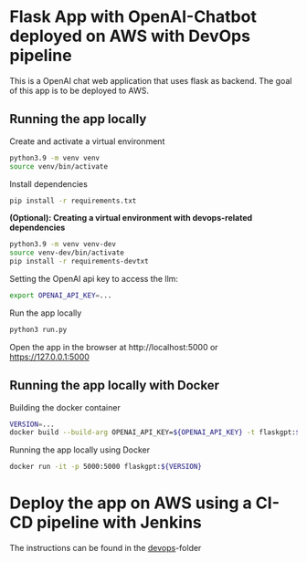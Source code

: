 # Flask App with OpenAI-Chatbot deployed on AWS with DevOps pipeline

This is a OpenAI chat web application that uses flask as backend. The goal of this app is to be deployed to AWS.

## Running the app locally
Create and activate a virtual environment
```bash
python3.9 -m venv venv
source venv/bin/activate
```

Install dependencies
```bash
pip install -r requirements.txt
```

**(Optional): Creating a virtual environment with devops-related dependencies**
```bash
python3.9 -m venv venv-dev
source venv-dev/bin/activate
pip install -r requirements-devtxt
```

Setting the OpenAI api key to access the llm:
```bash
export OPENAI_API_KEY=...
```

Run the app locally
```bash
python3 run.py
```
Open the app in the browser at http://localhost:5000 or https://127.0.0.1:5000
   
## Running the app locally with Docker
Building the docker container
```bash
VERSION=...
docker build --build-arg OPENAI_API_KEY=${OPENAI_API_KEY} -t flaskgpt:${VERSION} .
```
Running the app locally using Docker
```bash
docker run -it -p 5000:5000 flaskgpt:${VERSION}
```

# Deploy the app on AWS using a CI-CD pipeline with Jenkins

The instructions can be found in the [devops](./devops/)-folder
